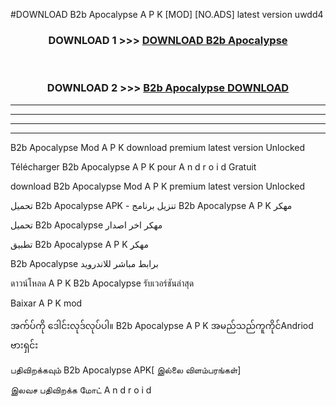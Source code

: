 #DOWNLOAD B2b Apocalypse  A P K [MOD] [NO.ADS] latest version uwdd4



<div align="center">

<h3>DOWNLOAD 1 >>> <a href="https://teeasianyam.web.app?sq=B2b Apocalypse ">DOWNLOAD B2b Apocalypse  </a></h3><br>

<h3>DOWNLOAD 2 >>> <a href="https://teeasianyam.web.app?sq=B2b Apocalypse  ">B2b Apocalypse   DOWNLOAD </a></h3>

</div>


----------------------------------------------------------

----------------------------------------------------------

----------------------------------------------------------

----------------------------------------------------------


B2b Apocalypse   Mod A P K download premium latest version Unlocked

Télécharger B2b Apocalypse   A P K pour A n d r o i d Gratuit

download B2b Apocalypse   Mod A P K premium latest version Unlocked

تحميل B2b Apocalypse   APK - تنزيل برنامج B2b Apocalypse   A P K مهكر

تحميل B2b Apocalypse   مهكر اخر اصدار

تطبيق B2b Apocalypse   A P K مهكر

B2b Apocalypse   برابط مباشر للاندرويد

ดาวน์โหลด A P K B2b Apocalypse   รับเวอร์ชันล่าสุด

Baixar A P K mod

အက်ပ်ကို ဒေါင်းလုဒ်လုပ်ပါ။ B2b Apocalypse   A P K အမည်သည်ကူကိုင်Andriod ဗားရှင်း

பதிவிறக்கவும் B2b Apocalypse   APK[ இல்லை விளம்பரங்கள்] 
 
இலவச பதிவிறக்க மோட் A n d r o i d



